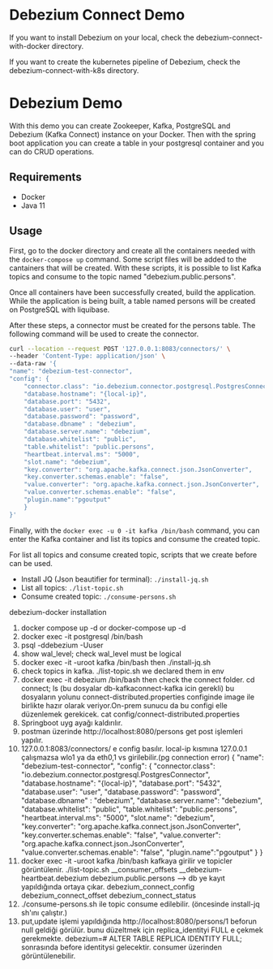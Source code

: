 # Debezium Connect Demo

If you want to install Debezium on your local, check the debezium-connect-with-docker directory.

If you want to create the kubernetes pipeline of Debezium, check the debezium-connect-with-k8s directory.


# Debezium Demo

With this demo you can create Zookeeper, Kafka, PostgreSQL and Debezium (Kafka Connect) instance on your Docker. Then with the spring boot application you can create a table in your postgresql container and you can do CRUD operations.


## Requirements

- Docker
- Java 11

## Usage

First, go to the docker directory and create all the containers needed with the ```docker-compose up``` command. Some script files will be added to the cantainers that will be created. With these scripts, it is possible to list Kafka topics and consume to the topic named "debezium.public.persons". 

Once all containers have been successfully created, build the application. While the application is being built, a table named persons will be created on PostgreSQL with liquibase.

After these steps, a connector must be created for the persons table. The following command will be used to create the connector.

```bash
curl --location --request POST '127.0.0.1:8083/connectors/' \
--header 'Content-Type: application/json' \
--data-raw '{ 
"name": "debezium-test-connector", 
"config": { 
	"connector.class": "io.debezium.connector.postgresql.PostgresConnector",
	"database.hostname": "{local-ip}", 
	"database.port": "5432", 
	"database.user": "user", 
	"database.password": "password", 
	"database.dbname" : "debezium",
	"database.server.name": "debezium", 
	"database.whitelist": "public", 
	"table.whitelist": "public.persons",
	"heartbeat.interval.ms": "5000",
	"slot.name": "debezium",
	"key.converter": "org.apache.kafka.connect.json.JsonConverter",
	"key.converter.schemas.enable": "false",
	"value.converter": "org.apache.kafka.connect.json.JsonConverter",
	"value.converter.schemas.enable": "false",
	"plugin.name":"pgoutput"
	} 
}'
```

Finally, with the ```docker exec -u 0 -it kafka /bin/bash``` command, you can enter the Kafka container and list its topics and consume the created topic.

For list all topics and consume created topic, scripts that we create before can be used. 

- Install JQ (Json beautifier for terminal): ```./install-jq.sh``` 
- List all topics: ```./list-topic.sh```
- Consume created topic: ```./consume-persons.sh```


debezium-docker installation

1. docker compose up -d or docker-compose up -d
2. docker exec -it postgresql /bin/bash
3. psql -ddebezium -Uuser
4. show wal_level; check wal_level must be logical
3. docker exec -it -uroot kafka /bin/bash  then ./install-jq.sh
4. check topics in kafka. ./list-topic.sh we declared them in env
5. docker exec -it debezium /bin/bash then check the connect folder. cd connect; ls (bu dosyalar db-kafkaconnect-kafka icin gerekli)
bu dosyaların yolunu connect-distributed.properties configinde image ile birlikte hazır olarak veriyor.On-prem sunucu da bu configi elle düzenlemek gerekicek. cat config/connect-distributed.properties
6. Springboot uyg ayağı kaldırılır.
7. postman üzerinde http://localhost:8080/persons get post işlemleri yapılır.
8. 127.0.0.1:8083/connectors/ e config basılır. local-ip kısmına 127.0.0.1 çalışmazsa wlo1 ya da eth0,1 vs girilebilir.(pg connection error)
{ 
"name": "debezium-test-connector", 
"config": { 
	"connector.class": "io.debezium.connector.postgresql.PostgresConnector",
	"database.hostname": "{local-ip}", 
	"database.port": "5432", 
	"database.user": "user", 
	"database.password": "password", 
	"database.dbname" : "debezium",
	"database.server.name": "debezium", 
	"database.whitelist": "public", 
	"table.whitelist": "public.persons",
	"heartbeat.interval.ms": "5000",
	"slot.name": "debezium",
	"key.converter": "org.apache.kafka.connect.json.JsonConverter",
	"key.converter.schemas.enable": "false",
	"value.converter": "org.apache.kafka.connect.json.JsonConverter",
	"value.converter.schemas.enable": "false",
	"plugin.name":"pgoutput"
	} 
}
9. docker exec -it -uroot kafka /bin/bash
kafkaya girilir ve topicler görüntülenir. ./list-topic.sh 
__consumer_offsets
__debezium-heartbeat.debezium
debezium.public.persons --> db ye kayıt yapıldığında ortaya çıkar.
debezium_connect_config
debezium_connect_offset
debezium_connect_status
10. ./consume-persons.sh ile topic consume edilebilir. (öncesinde install-jq sh'ını çalıştır.)
11. put,update işlemi yapıldığında http://localhost:8080/persons/1 beforun null geldiği görülür.
bunu düzeltmek için replica_identityi FULL e çekmek gerekmekte.
debezium=# ALTER TABLE REPLICA IDENTITY FULL; sonrasında before identitysi gelecektir.
consumer üzerinden görüntülenebilir.







